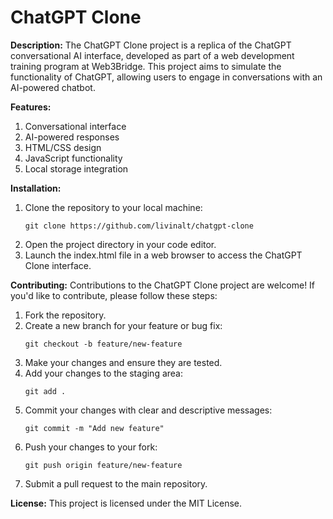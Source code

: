 # ChatGPT Clone

**Description:**
The ChatGPT Clone project is a replica of the ChatGPT conversational AI interface, developed as part of a web development training program at Web3Bridge. This project aims to simulate the functionality of ChatGPT, allowing users to engage in conversations with an AI-powered chatbot.

**Features:**
1. Conversational interface
2. AI-powered responses
3. HTML/CSS design
4. JavaScript functionality
5. Local storage integration

**Installation:**
1. Clone the repository to your local machine:
   ```
   git clone https://github.com/livinalt/chatgpt-clone
   ```
2. Open the project directory in your code editor.
3. Launch the index.html file in a web browser to access the ChatGPT Clone interface.


**Contributing:**
Contributions to the ChatGPT Clone project are welcome! If you'd like to contribute, please follow these steps:
1. Fork the repository.
2. Create a new branch for your feature or bug fix:
   ```
   git checkout -b feature/new-feature
   ```
3. Make your changes and ensure they are tested.
4. Add your changes to the staging area:
   ```
   git add .
   ```
5. Commit your changes with clear and descriptive messages:
   ```
   git commit -m "Add new feature"
   ```
6. Push your changes to your fork:
   ```
   git push origin feature/new-feature
   ```
7. Submit a pull request to the main repository.


**License:**
This project is licensed under the MIT License.